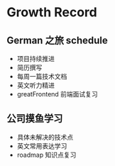# Growth Record

## German 之旅 schedule

- 项目持续推进
- 简历撰写
- 每周一篇技术文档
- 英文听力精进
- greatFrontend 前端面试复习

## 公司摸鱼学习

- 具体未解决的技术点
- 英文常用表达学习
- roadmap 知识点复习
